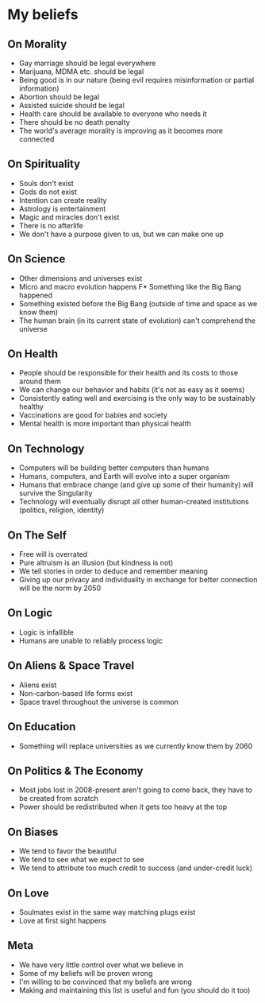 My beliefs
==========

On Morality
-----------
* Gay marriage should be legal everywhere
* Marijuana, MDMA etc. should be legal
* Being good is in our nature (being evil requires misinformation or partial information)
* Abortion should be legal
* Assisted suicide should be legal
* Health care should be available to everyone who needs it
* There should be no death penalty
* The world's average morality is improving as it becomes more connected

On Spirituality
---------------
* Souls don't exist
* Gods do not exist
* Intention can create reality
* Astrology is entertainment
* Magic and miracles don't exist
* There is no afterlife
* We don't have a purpose given to us, but we can make one up

On Science
----------
* Other dimensions and universes exist
* Micro and macro evolution happens
F* Something like the Big Bang happened
* Something existed before the Big Bang (outside of time and space as we know them)
* The human brain (in its current state of evolution) can't comprehend the universe

On Health
---------
* People should be responsible for their health and its costs to those around them
* We can change our behavior and habits (it's not as easy as it seems)
* Consistently eating well and exercising is the only way to be sustainably healthy
* Vaccinations are good for babies and society
* Mental health is more important than physical health

On Technology
-------------
* Computers will be building better computers than humans
* Humans, computers, and Earth will evolve into a super organism
* Humans that embrace change (and give up some of their humanity) will survive the Singularity
* Technology will eventually disrupt all other human-created institutions (politics, religion, identity)

On The Self
-----------
* Free will is overrated
* Pure altruism is an illusion (but kindness is not)
* We tell stories in order to deduce and remember meaning
* Giving up our privacy and individuality in exchange for better connection will be the norm by 2050

On Logic
--------
* Logic is infallible
* Humans are unable to reliably process logic

On Aliens & Space Travel
------------------------
* Aliens exist
* Non-carbon-based life forms exist
* Space travel throughout the universe is common

On Education
------------
* Something will replace universities as we currently know them by 2060

On Politics & The Economy
-------------------------
* Most jobs lost in 2008-present aren't going to come back, they have to be created from scratch
* Power should be redistributed when it gets too heavy at the top

On Biases
---------
* We tend to favor the beautiful
* We tend to see what we expect to see
* We tend to attribute too much credit to success (and under-credit luck)

On Love
-------
* Soulmates exist in the same way matching plugs exist
* Love at first sight happens

Meta
----
* We have very little control over what we believe in
* Some of my beliefs will be proven wrong
* I'm willing to be convinced that my beliefs are wrong
* Making and maintaining this list is useful and fun (you should do it too)
